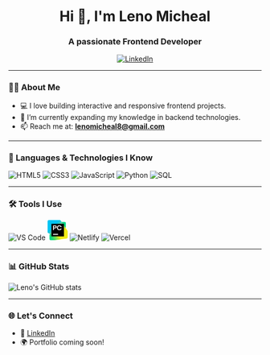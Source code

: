 <h1 align="center">Hi 👋, I'm Leno Micheal</h1>
<h3 align="center">A passionate Frontend Developer</h3>

<p align="center">
  <a href="https://www.linkedin.com/in/lenomicheal/" target="_blank">
    <img src="https://img.shields.io/badge/LinkedIn-blue?style=flat&logo=linkedin&logoColor=white" alt="LinkedIn" />
  </a>
</p>

---

### 👨‍💻 About Me
- 💻 I love building interactive and responsive frontend projects.
- 🌱 I’m currently expanding my knowledge in backend technologies.
- 📫 Reach me at: **lenomicheal8@gmail.com**

---

### 🧠 Languages & Technologies I Know

<p align="left">
  <img src="https://cdn.jsdelivr.net/gh/devicons/devicon/icons/html5/html5-original.svg" alt="HTML5" width="40" height="40"/>
  <img src="https://cdn.jsdelivr.net/gh/devicons/devicon/icons/css3/css3-original.svg" alt="CSS3" width="40" height="40"/>
  <img src="https://cdn.jsdelivr.net/gh/devicons/devicon/icons/javascript/javascript-original.svg" alt="JavaScript" width="40" height="40"/>
  <img src="https://cdn.jsdelivr.net/gh/devicons/devicon/icons/python/python-original.svg" alt="Python" width="40" height="40"/>
  <img src="https://cdn.jsdelivr.net/gh/devicons/devicon/icons/mysql/mysql-original.svg" alt="SQL" width="40" height="40"/>
</p>

---
### 🛠️ Tools I Use

<p align="left">
  <img src="https://cdn.jsdelivr.net/gh/devicons/devicon/icons/vscode/vscode-original.svg" alt="VS Code" width="40" height="40"/>
  <img src="https://raw.githubusercontent.com/devicons/devicon/master/icons/pycharm/pycharm-original.svg" alt="PyCharm" width="40" height="40"/>
  <img src="https://upload.wikimedia.org/wikipedia/commons/b/b8/Netlify_logo.svg" alt="Netlify" width="80" height="40"/>
  <img src="https://upload.wikimedia.org/wikipedia/commons/5/5e/Vercel_logo_black.svg" alt="Vercel" width="80" height="40"/>
</p>

---

### 📊 GitHub Stats
<p align="left">
  <img src="https://github-readme-stats.vercel.app/api?username=lenomicheal&show_icons=true&theme=radical" alt="Leno's GitHub stats" />
</p>

---

### 🌐 Let's Connect
- 💼 [LinkedIn](https://www.linkedin.com/in/lenomicheal/)
- 🌍 Portfolio coming soon!
